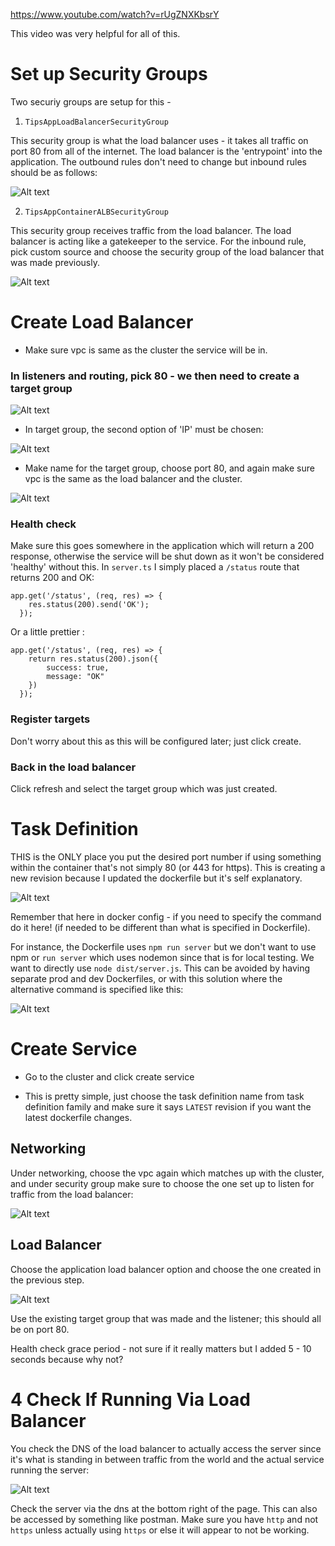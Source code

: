 https://www.youtube.com/watch?v=rUgZNXKbsrY

This video was very helpful for all of this. 

# Set up Security Groups

Two securiy groups are setup for this - 

1. `TipsAppLoadBalancerSecurityGroup`

This security group is what the load balancer uses - it takes all traffic on port 80 from all of the internet. The load balancer is the 'entrypoint' into the application. The outbound rules don't need to change but inbound rules should be as follows:

![Alt text](images/LBSecurityGroup.png)

2. `TipsAppContainerALBSecurityGroup`

This security group receives traffic from the load balancer. The load balancer is acting like a gatekeeper to the service. For the inbound rule, pick custom source and choose the security group of the load balancer that was made previously. 

![Alt text](images/ALBContainerSecurityGroup.png)


# Create Load Balancer

* Make sure vpc is same as the cluster the service will be in.

### In listeners and routing, pick 80 - we then need to create a target group

![Alt text](images/ListenersAndRouting.png)

* In target group, the second option of 'IP' must be chosen:

![Alt text](images/GroupDetailsIP.png)

* Make name for the target group, choose port 80, and again make sure vpc is the same as the load balancer and the cluster.

![Alt text](images/TargetGroupConfig.png)

### Health check

Make sure this goes somewhere in the application which will return a 200 response, otherwise the service will be shut down as it won't be considered 'healthy' without this. In `server.ts` I simply placed a `/status` route that returns 200 and OK:

```
app.get('/status', (req, res) => {
    res.status(200).send('OK');
  });
```

Or a little prettier :

```
app.get('/status', (req, res) => {
    return res.status(200).json({
        success: true,
        message: "OK"
    })
  });
```

### Register targets

Don't worry about this as this will be configured later; just click create.

### Back in the load balancer

Click refresh and select the target group which was just created.

# Task Definition

THIS is the ONLY place you put the desired port number if using something within the container that's not simply 80 (or 443 for https). This is creating a new revision because I updated the dockerfile but it's self explanatory.

![Alt text](images/TaskDefinition.png)

Remember that here in docker config - if you need to specify the command do it here! (if needed to be different than what is specified in Dockerfile).

For instance, the Dockerfile uses `npm run server` but we don't want to use npm or `run server` which uses nodemon since that is for local testing. We want to directly use `node dist/server.js`. This can be avoided by having separate prod and dev Dockerfiles, or with this solution where the alternative command is specified like this:

![Alt text](images/DockerConfigCommand.png)

# Create Service

* Go to the cluster and click create service

* This is pretty simple, just choose the task definition name from task definition family and make sure it says `LATEST` revision if you want the latest dockerfile changes.

## Networking

Under networking, choose the vpc again which matches up with the cluster, and under security group make sure to choose the one set up to listen for traffic from the load balancer:

![Alt text](images/Networking.png)

## Load Balancer

Choose the application load balancer option and choose the one created in the previous step.

![Alt text](images/DockerConfigLoadBalancer.png)

Use the existing target group that was made and the listener; this should all be on port 80. 

Health check grace period - not sure if it really matters but I added 5 - 10 seconds because why not?

# 4 Check If Running Via Load Balancer

You check the DNS of the load balancer to actually access the server since it's what is standing in between traffic from the world and the actual service running the server:

![Alt text](images/LoadBalancerPage.png)


Check the server via the dns at the bottom right of the page. This can also be accessed by something like postman. Make sure you have `http` and not `https` unless actually using `https` or else it will appear to not be working. 